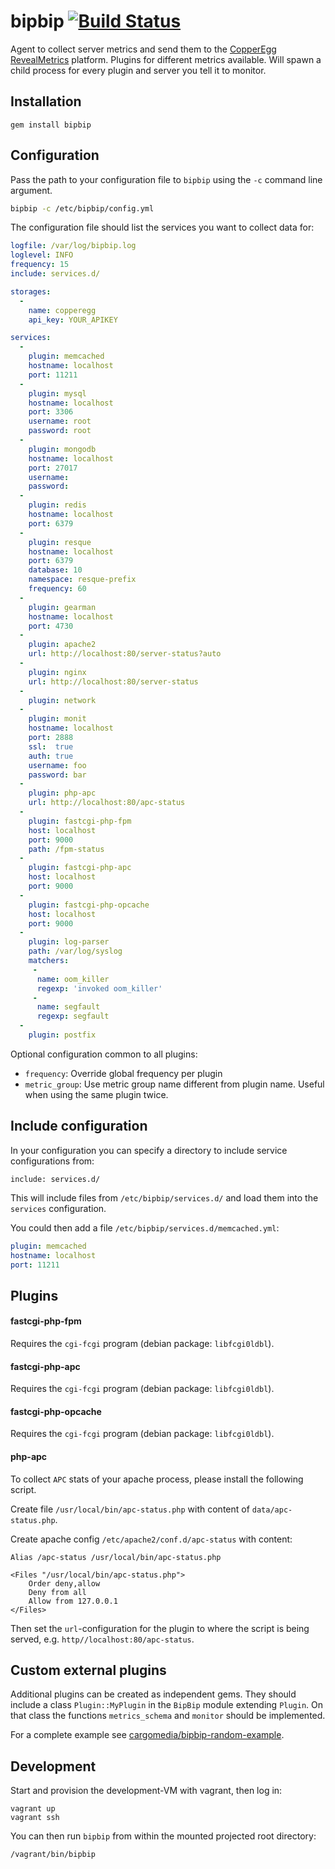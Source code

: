 bipbip [![Build Status](https://travis-ci.org/cargomedia/bipbip.png)](https://travis-ci.org/cargomedia/bipbip)
======
Agent to collect server metrics and send them to the [CopperEgg RevealMetrics](http://copperegg.com/) platform.
Plugins for different metrics available.
Will spawn a child process for every plugin and server you tell it to monitor.

Installation
------------
```
gem install bipbip
```

Configuration
-------------
Pass the path to your configuration file to `bipbip` using the `-c` command line argument.
```sh
bipbip -c /etc/bipbip/config.yml
```

The configuration file should list the services you want to collect data for:
```yml
logfile: /var/log/bipbip.log
loglevel: INFO
frequency: 15
include: services.d/

storages:
  -
    name: copperegg
    api_key: YOUR_APIKEY

services:
  -
    plugin: memcached
    hostname: localhost
    port: 11211
  -
    plugin: mysql
    hostname: localhost
    port: 3306
    username: root
    password: root
  -
    plugin: mongodb
    hostname: localhost
    port: 27017
    username:
    password:
  -
    plugin: redis
    hostname: localhost
    port: 6379
  - 
    plugin: resque
    hostname: localhost
    port: 6379
    database: 10
    namespace: resque-prefix
    frequency: 60
  -
    plugin: gearman
    hostname: localhost
    port: 4730
  -
    plugin: apache2
    url: http://localhost:80/server-status?auto
  -
    plugin: nginx
    url: http://localhost:80/server-status
  -
    plugin: network
  -
    plugin: monit
    hostname: localhost
    port: 2888
    ssl:  true
    auth: true
    username: foo
    password: bar
  -
    plugin: php-apc
    url: http://localhost:80/apc-status
  -
    plugin: fastcgi-php-fpm
    host: localhost
    port: 9000
    path: /fpm-status
  -
    plugin: fastcgi-php-apc
    host: localhost
    port: 9000
  -
    plugin: fastcgi-php-opcache
    host: localhost
    port: 9000
  -
    plugin: log-parser
    path: /var/log/syslog
    matchers:
     -
      name: oom_killer
      regexp: 'invoked oom_killer'
     -
      name: segfault
      regexp: segfault
  -
    plugin: postfix
```

Optional configuration common to all plugins:
- `frequency`: Override global frequency per plugin
- `metric_group`: Use metric group name different from plugin name. Useful when using the same plugin twice.

Include configuration
---------------------
In your configuration you can specify a directory to include service configurations from:
```
include: services.d/
```
This will include files from `/etc/bipbip/services.d/` and load them into the `services` configuration.

You could then add a file `/etc/bipbip/services.d/memcached.yml`:
```yml
plugin: memcached
hostname: localhost
port: 11211
```

Plugins
-------
#### fastcgi-php-fpm
Requires the `cgi-fcgi` program (debian package: `libfcgi0ldbl`).

#### fastcgi-php-apc
Requires the `cgi-fcgi` program (debian package: `libfcgi0ldbl`).

#### fastcgi-php-opcache
Requires the `cgi-fcgi` program (debian package: `libfcgi0ldbl`).

#### php-apc
To collect `APC` stats of your apache process, please install the following script.

Create file `/usr/local/bin/apc-status.php` with content of `data/apc-status.php`.

Create apache config `/etc/apache2/conf.d/apc-status` with content:
```
Alias /apc-status /usr/local/bin/apc-status.php

<Files "/usr/local/bin/apc-status.php">
	Order deny,allow
	Deny from all
	Allow from 127.0.0.1
</Files>
```

Then set the `url`-configuration for the plugin to where the script is being served, e.g. `http//localhost:80/apc-status`.

Custom external plugins
-----------------------
Additional plugins can be created as independent gems.
They should include a class `Plugin::MyPlugin` in the `BipBip` module extending `Plugin`.
On that class the functions `metrics_schema` and `monitor` should be implemented.

For a complete example see [cargomedia/bipbip-random-example](https://github.com/cargomedia/bipbip-random-example).

Development
-----------
Start and provision the development-VM with vagrant, then log in:
```
vagrant up
vagrant ssh
```

You can then run `bipbip` from within the mounted projected root directory:
```
/vagrant/bin/bipbip
```
